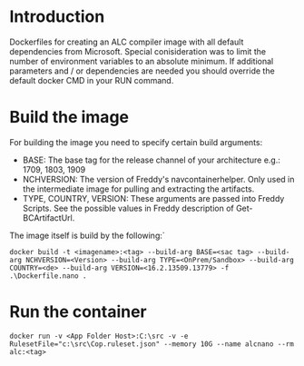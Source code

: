 # Introduction 
Dockerfiles for creating an ALC compiler image with all default dependencies from Microsoft. Special conisideration was to limit the number of environment variables to an absolute minimum. If additional parameters and / or dependencies are needed you should override the default docker CMD in your RUN command.

# Build the image

For building the image you need to specify certain build arguments:

- BASE: The base tag for the release channel of your architecture e.g.: 1709, 1803, 1909
- NCHVERSION: The version of Freddy's navcontainerhelper. Only used in the intermediate image for pulling and extracting the artifacts.
- TYPE, COUNTRY, VERSION: These arguments are passed into Freddy Scripts. See the possible values in Freddy description of Get-BCArtifactUrl.

The image itself is build by the following:`

```
docker build -t <imagename>:<tag> --build-arg BASE=<sac tag> --build-arg NCHVERSION=<Version> --build-arg TYPE=<OnPrem/Sandbox> --build-arg COUNTRY=<de> --build-arg VERSION=<16.2.13509.13779> -f .\Dockerfile.nano .
```

# Run the container

```
docker run -v <App Folder Host>:C:\src -v -e RulesetFile="c:\src\Cop.ruleset.json" --memory 10G --name alcnano --rm alc:<tag>
```